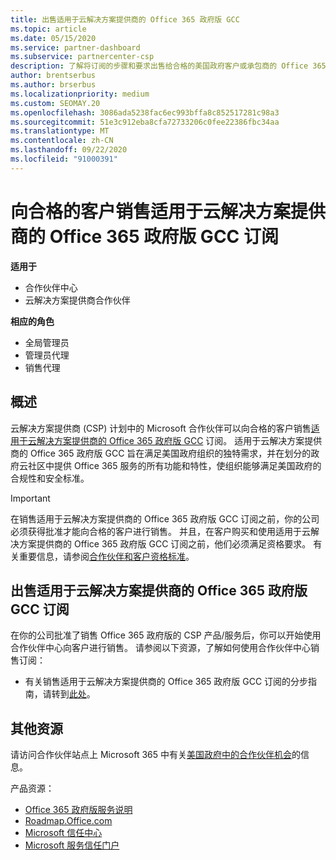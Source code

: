 ```yaml
---
title: 出售适用于云解决方案提供商的 Office 365 政府版 GCC
ms.topic: article
ms.date: 05/15/2020
ms.service: partner-dashboard
ms.subservice: partnercenter-csp
description: 了解将订阅的步骤和要求出售给合格的美国政府客户或承包商的 Office 365 政府版 GCC for CSP。
author: brentserbus
ms.author: brserbus
ms.localizationpriority: medium
ms.custom: SEOMAY.20
ms.openlocfilehash: 3086ada5238fac6ec993bffa8c852517281c98a3
ms.sourcegitcommit: 51e3c912eba8cfa72733206c0fee22386fbc34aa
ms.translationtype: MT
ms.contentlocale: zh-CN
ms.lasthandoff: 09/22/2020
ms.locfileid: "91000391"
---
```

# <a name="sell-office-365-government-gcc-for-csp-subscriptions-to-qualified-customers"></a>向合格的客户销售适用于云解决方案提供商的 Office 365 政府版 GCC 订阅

**适用于**

- 合作伙伴中心
- 云解决方案提供商合作伙伴

**相应的角色**

- 全局管理员
- 管理员代理
- 销售代理

## <a name="overview"></a>概述

云解决方案提供商 (CSP) 计划中的 Microsoft 合作伙伴可以向合格的客户销售[适用于云解决方案提供商的 Office 365 政府版 GCC](https://www.microsoft.com/microsoft-365/partners/governmentforCSP) 订阅。 适用于云解决方案提供商的 Office 365 政府版 GCC 旨在满足美国政府组织的独特需求，并在划分的政府云社区中提供 Office 365 服务的所有功能和特性，使组织能够满足美国政府的合规性和安全标准。 

>[!IMPORTANT] 
>在销售适用于云解决方案提供商的 Office 365 政府版 GCC 订阅之前，你的公司必须获得批准才能向合格的客户进行销售。 并且，在客户购买和使用适用于云解决方案提供商的 Office 365 政府版 GCC 订阅之前，他们必须满足资格要求。 有关重要信息，请参阅[合作伙伴和客户资格标准](csp-gcc-validate.md)。


## <a name="sell-office-365-government-gcc-for-csp-subscriptions"></a>出售适用于云解决方案提供商的 Office 365 政府版 GCC 订阅

在你的公司批准了销售 Office 365 政府版的 CSP 产品/服务后，你可以开始使用合作伙伴中心向客户进行销售。 请参阅以下资源，了解如何使用合作伙伴中心销售订阅： 

-   有关销售适用于云解决方案提供商的 Office 365 政府版 GCC 订阅的分步指南，请转到[此处](https://go.microsoft.com/fwlink/?linkid=2007323)。  


## <a name="additional-resources"></a>其他资源

请访问合作伙伴站点上 Microsoft 365 中有关[美国政府中的合作伙伴机会](https://www.microsoft.com/microsoft-365/partners/governmentforCSP)的信息。

产品资源：

- [Office 365 政府版服务说明](/office365/servicedescriptions/office-365-platform-service-description/office-365-us-government/office-365-us-government)
- [Roadmap.Office.com](https://products.office.com/business/office-365-roadmap)
- [Microsoft 信任中心](https://www.microsoft.com/TrustCenter/)
- [Microsoft 服务信任门户](https://aka.ms/STP)